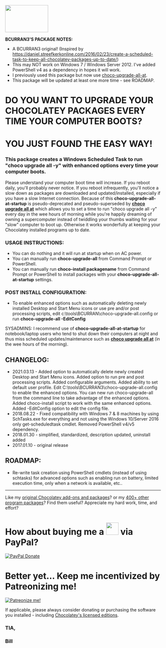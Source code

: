 <img src="https://cdn.staticaly.com/gh/bcurran3/ChocolateyPackages/master/mylogos/myunofficialChocolateylogo_icon.png" width="139" height="88">

**BCURRAN3'S PACKAGE NOTES:**

* A BCURRAN3 original! (Inspired by https://daniel.streefkerkonline.com/2016/02/23/create-a-scheduled-task-to-keep-all-chocolatey-packages-up-to-date/)
* This may NOT work on Windows 7 / Windows Server 2012. I've added PowerShell v4 as a dependency in hopes it will work.
* I previously used this package but now use [choco-upgrade-all-at](https://chocolatey.org/packages/choco-upgrade-all-at).
* This package will be updated at least one more time - see ROADMAP.

# DO YOU WANT TO UPGRADE YOUR CHOCOLATEY PACKAGES EVERY TIME YOUR COMPUTER BOOTS? 

# YOU JUST FOUND THE EASY WAY!
	
### This package creates a Windows Scheduled Task to run "choco upgrade all -y" with enhanced options every time your computer boots.

Please understand your computer boot time will increase. If you reboot daily, you'll probably never notice. If you reboot infrequently, you'll notice a slow down as packages are downloaded and updated/installed, especially if you have a slow Internet connection. Because of this **choco-upgrade-all-at-startup** is pseudo-deprecated and pseudo-superseded by **[choco upgrade all at](https://chocolatey.org/packages/choco-upgrade-all-at)** which allows you to set a time to run "choco upgrade all -y" every day in the wee hours of morning while you're happily dreaming of owning a supercomputer instead of twiddling your thumbs waiting for your "slow" computer to boot up. Otherwise it works wonderfully at keeping your Chocolatey installed programs up to date.

### USAGE INSTRUCTIONS:
* You can do nothing and it will run at startup when on AC power.
* You can manually run **choco-upgrade-all** from Command Prompt or PowerShell.
* You can manually run **choco-install packagename** from Command Prompt or PowerShell to install packages with your **choco-upgrade-all-at-startup** settings.

### POST INSTALL CONFIGURATION:
* To enable enhanced options such as automatically deleting newly installed Desktop and Start Menu icons or use pre and/or post processing scripts, edit c:\tools\BCURRAN\choco-upgrade-all.config or run **choco-upgrade-all -EditConfig**

SYSADMINS: I recommend use of **choco-upgrade-all-at-startup** for notebook/laptop users who tend to shut down their computers at night and thus miss scheduled updates/maintenance such as **[choco upgrade all at](https://chocolatey.org/packages/choco-upgrade-all-at)** (in the wee hours of the morning).

## CHANGELOG:
* 2021.03.13 - Added option to automatically delete newly created Desktop and Start Menu icons. Added option to run pre and post processing scripts. Added configurable arguments. Added ability to set default user profile. Edit C:\tools\BCURRAN3\choco-upgrade-all.config to enable the enhanced options. You can new run choco-upgrade-all from the command line to take advantage of the enhanced options. Added choco-install script to work with the same enhanced options. Added -EditConfig option to edit the config file.
* 2018.08.22 - Fixed compatibility with Windows 7 &amp; 8 machines by using SchTasks.exe for everything and not using the Windows 10/Server 2016 only get-scheduledtask cmdlet. Removed PowerShell v4/v5 dependency.
* 2018.01.30 - simplified, standardized, description updated, uninstall added
* 2017.01.10 - original release

## ROADMAP:
* Re-write task creation using PowerShell cmdlets (instead of using schtasks) for advanced options such as enabling run on battery, limited execution time, only when a network is available, etc..

***

Like my [original Chocolatey add-ons and packages](https://chocolatey.org/search?q=tag%3Abcurran3)? or my [400+ other program packages](https://chocolatey.org/profiles/bcurran3)? Find them useful? Appreciate my hard work, time, and effort?


<h1>How about buying me a <img src="https://cdn.rawgit.com/bcurran3/ChocolateyPackages/master/mylogos/beer.png" alt="" width="40" height="40"> via PayPal?</h1>

[![PayPal Donate](https://www.paypalobjects.com/webstatic/mktg/logo/AM_SbyPP_mc_vs_dc_ae.jpg)](https://www.paypal.me/bcurran3donations)

<h1>Better yet... Keep me incentivized by Patreonizing me!</h1>

[![Patreonize me!](https://c5.patreon.com/external/logo/downloads_wordmark_white_on_coral.png)](https://www.patreon.com/bcurran3)


If applicable, please always consider donating or purchasing the software you installed - including [Chocolatey's licensed editions](https://chocolatey.org/pricing).

<h3>TIA,</h3>

<h3>Bill</h3>


